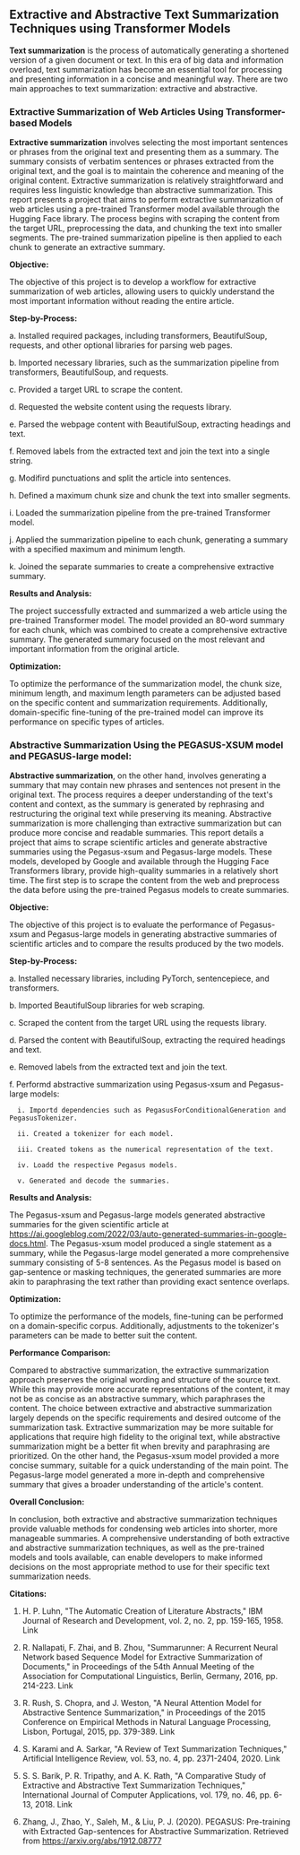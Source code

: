 ## Extractive and Abstractive Text Summarization Techniques using Transformer Models

**Text summarization** is the process of automatically generating a shortened version of a given document or text. In this era of big data and information overload, text summarization has become an essential tool for processing and presenting information in a concise and meaningful way. There are two main approaches to text summarization: extractive and abstractive.

### **Extractive Summarization of Web Articles Using Transformer-based Models**

**Extractive summarization** involves selecting the most important sentences or phrases from the original text and presenting them as a summary. The summary consists of verbatim sentences or phrases extracted from the original text, and the goal is to maintain the coherence and meaning of the original content. Extractive summarization is relatively straightforward and requires less linguistic knowledge than abstractive summarization. This report presents a project that aims to perform extractive summarization of web articles using a pre-trained Transformer model available through the Hugging Face library. The process begins with scraping the content from the target URL, preprocessing the data, and chunking the text into smaller segments. The pre-trained summarization pipeline is then applied to each chunk to generate an extractive summary.

**Objective:**

The objective of this project is to develop a workflow for extractive summarization of web articles, allowing users to quickly understand the most important information without reading the entire article.

**Step-by-Process:**

  a. Installed required packages, including transformers, BeautifulSoup, requests, and other optional libraries for parsing web pages.
  
  b. Imported necessary libraries, such as the summarization pipeline from transformers, BeautifulSoup, and requests.
  
  c. Provided a target URL to scrape the content.
  
  d. Requested the website content using the requests library.
  
  e. Parsed the webpage content with BeautifulSoup, extracting headings and text.
  
  f. Removed labels from the extracted text and join the text into a single string.
  
  g. Modifird punctuations and split the article into sentences.
  
  h. Defined a maximum chunk size and chunk the text into smaller segments.
  
  i. Loaded the summarization pipeline from the pre-trained Transformer model.
  
  j. Applied the summarization pipeline to each chunk, generating a summary with a specified maximum and minimum length.
  
  k. Joined the separate summaries to create a comprehensive extractive summary.
  
**Results and Analysis:**

The project successfully extracted and summarized a web article using the pre-trained Transformer model. The model provided an 80-word summary for each chunk, which was combined to create a comprehensive extractive summary. The generated summary focused on the most relevant and important information from the original article.

**Optimization:**

To optimize the performance of the summarization model, the chunk size, minimum length, and maximum length parameters can be adjusted based on the specific content and summarization requirements. Additionally, domain-specific fine-tuning of the pre-trained model can improve its performance on specific types of articles.

### **Abstractive Summarization Using the PEGASUS-XSUM model and PEGASUS-large model:**

**Abstractive summarization**, on the other hand, involves generating a summary that may contain new phrases and sentences not present in the original text. The process requires a deeper understanding of the text's content and context, as the summary is generated by rephrasing and restructuring the original text while preserving its meaning. Abstractive summarization is more challenging than extractive summarization but can produce more concise and readable summaries. This report details a project that aims to scrape scientific articles and generate abstractive summaries using the Pegasus-xsum and Pegasus-large models. These models, developed by Google and available through the Hugging Face Transformers library, provide high-quality summaries in a relatively short time. The first step is to scrape the content from the web and preprocess the data before using the pre-trained Pegasus models to create summaries.

**Objective:**

The objective of this project is to evaluate the performance of Pegasus-xsum and Pegasus-large models in generating abstractive summaries of scientific articles and to compare the results produced by the two models.

**Step-by-Process:**

  a. Installed necessary libraries, including PyTorch, sentencepiece, and transformers.
  
  b. Imported BeautifulSoup libraries for web scraping.
  
  c. Scraped the content from the target URL using the requests library.
  
  d. Parsed the content with BeautifulSoup, extracting the required headings and text.
  
  e. Removed labels from the extracted text and join the text.
  
  f. Performd abstractive summarization using Pegasus-xsum and Pegasus-large models:
  
      i. Importd dependencies such as PegasusForConditionalGeneration and PegasusTokenizer.
      
      ii. Created a tokenizer for each model.
      
      iii. Created tokens as the numerical representation of the text.
      
      iv. Loadd the respective Pegasus models.
      
      v. Generated and decode the summaries.
      
**Results and Analysis:**

The Pegasus-xsum and Pegasus-large models generated abstractive summaries for the given scientific article at https://ai.googleblog.com/2022/03/auto-generated-summaries-in-google-docs.html. The Pegasus-xsum model produced a single statement as a summary, while the Pegasus-large model generated a more comprehensive summary consisting of 5-8 sentences. As the Pegasus model is based on gap-sentence or masking techniques, the generated summaries are more akin to paraphrasing the text rather than providing exact sentence overlaps.

**Optimization:**

To optimize the performance of the models, fine-tuning can be performed on a domain-specific corpus. Additionally, adjustments to the tokenizer's parameters can be made to better suit the content.

**Performance Comparison:**

Compared to abstractive summarization, the extractive summarization approach preserves the original wording and structure of the source text. While this may provide more accurate representations of the content, it may not be as concise as an abstractive summary, which paraphrases the content. The choice between extractive and abstractive summarization largely depends on the specific requirements and desired outcome of the summarization task. Extractive summarization may be more suitable for applications that require high fidelity to the original text, while abstractive summarization might be a better fit when brevity and paraphrasing are prioritized. On the other hand, the Pegasus-xsum model provided a more concise summary, suitable for a quick understanding of the main point. The Pegasus-large model generated a more in-depth and comprehensive summary that gives a broader understanding of the article's content. 

**Overall Conclusion:**

In conclusion, both extractive and abstractive summarization techniques provide valuable methods for condensing web articles into shorter, more manageable summaries. A comprehensive understanding of both extractive and abstractive summarization techniques, as well as the pre-trained models and tools available, can enable developers to make informed decisions on the most appropriate method to use for their specific text summarization needs.

**Citations:**

1. H. P. Luhn, "The Automatic Creation of Literature Abstracts," IBM Journal of Research and Development, vol. 2, no. 2, pp. 159-165, 1958. Link

2. R. Nallapati, F. Zhai, and B. Zhou, "Summarunner: A Recurrent Neural Network based Sequence Model for Extractive Summarization of Documents," in Proceedings of the 54th Annual Meeting of the Association for Computational Linguistics, Berlin, Germany, 2016, pp. 214-223. Link

3. R. Rush, S. Chopra, and J. Weston, "A Neural Attention Model for Abstractive Sentence Summarization," in Proceedings of the 2015 Conference on Empirical Methods in Natural Language Processing, Lisbon, Portugal, 2015, pp. 379-389. Link

4. S. Karami and A. Sarkar, "A Review of Text Summarization Techniques," Artificial Intelligence Review, vol. 53, no. 4, pp. 2371-2404, 2020. Link

5. S. S. Barik, P. R. Tripathy, and A. K. Rath, "A Comparative Study of Extractive and Abstractive Text Summarization Techniques," International Journal of Computer Applications, vol. 179, no. 46, pp. 6-13, 2018. Link

6. Zhang, J., Zhao, Y., Saleh, M., & Liu, P. J. (2020). PEGASUS: Pre-training with Extracted Gap-sentences for Abstractive Summarization. Retrieved from https://arxiv.org/abs/1912.08777
